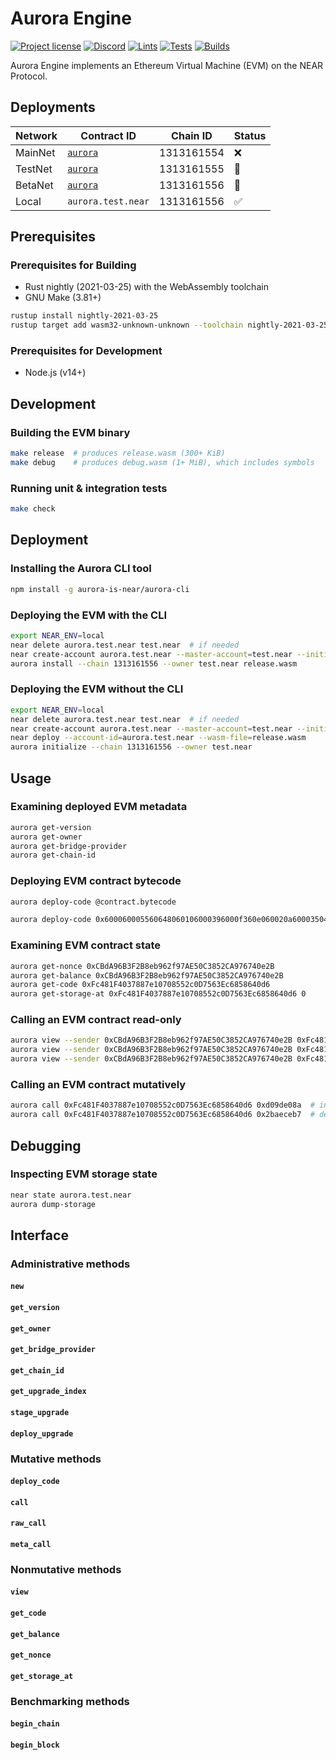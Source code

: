 # Aurora Engine

[![Project license](https://img.shields.io/badge/License-Public%20Domain-blue.svg)](https://creativecommons.org/publicdomain/zero/1.0/)
[![Discord](https://img.shields.io/discord/490367152054992913?label=Discord)](https://discord.gg/jNjHYUF8vw)
[![Lints](https://github.com/aurora-is-near/aurora-engine/actions/workflows/lints.yml/badge.svg)](https://github.com/aurora-is-near/aurora-engine/actions/workflows/lints.yml)
[![Tests](https://github.com/aurora-is-near/aurora-engine/actions/workflows/tests.yml/badge.svg)](https://github.com/aurora-is-near/aurora-engine/actions/workflows/tests.yml)
[![Builds](https://github.com/aurora-is-near/aurora-engine/actions/workflows/builds.yml/badge.svg)](https://github.com/aurora-is-near/aurora-engine/actions/workflows/builds.yml)

Aurora Engine implements an Ethereum Virtual Machine (EVM) on the NEAR Protocol.

## Deployments

Network | Contract ID         | Chain ID   | Status
------- | ------------------- | ---------- | ------
MainNet | [`aurora`][MainNet] | 1313161554 | ❌
TestNet | [`aurora`][TestNet] | 1313161555 | 🚧
BetaNet | [`aurora`][BetaNet] | 1313161556 | 🚧
Local   | `aurora.test.near`  | 1313161556 | ✅

[MainNet]: https://explorer.near.org/accounts/aurora
[TestNet]: https://explorer.testnet.near.org/accounts/aurora
[BetaNet]: https://explorer.betanet.near.org/accounts/aurora

## Prerequisites

### Prerequisites for Building

- Rust nightly (2021-03-25) with the WebAssembly toolchain
- GNU Make (3.81+)

```sh
rustup install nightly-2021-03-25
rustup target add wasm32-unknown-unknown --toolchain nightly-2021-03-25
```

### Prerequisites for Development

- Node.js (v14+)

## Development

### Building the EVM binary

```sh
make release  # produces release.wasm (300+ KiB)
make debug    # produces debug.wasm (1+ MiB), which includes symbols
```

### Running unit & integration tests

```sh
make check
```

## Deployment

### Installing the Aurora CLI tool

```sh
npm install -g aurora-is-near/aurora-cli
```

### Deploying the EVM with the CLI

```sh
export NEAR_ENV=local
near delete aurora.test.near test.near  # if needed
near create-account aurora.test.near --master-account=test.near --initial-balance 1000000
aurora install --chain 1313161556 --owner test.near release.wasm
```

### Deploying the EVM without the CLI

```sh
export NEAR_ENV=local
near delete aurora.test.near test.near  # if needed
near create-account aurora.test.near --master-account=test.near --initial-balance 1000000
near deploy --account-id=aurora.test.near --wasm-file=release.wasm
aurora initialize --chain 1313161556 --owner test.near
```

## Usage

### Examining deployed EVM metadata

```sh
aurora get-version
aurora get-owner
aurora get-bridge-provider
aurora get-chain-id
```

### Deploying EVM contract bytecode

```sh
aurora deploy-code @contract.bytecode
```

```sh
aurora deploy-code 0x600060005560648060106000396000f360e060020a6000350480638ada066e146028578063d09de08a1460365780632baeceb714604d57005b5060005460005260206000f3005b5060016000540160005560005460005260206000f3005b5060016000540360005560005460005260206000f300
```

### Examining EVM contract state

```sh
aurora get-nonce 0xCBdA96B3F2B8eb962f97AE50C3852CA976740e2B
aurora get-balance 0xCBdA96B3F2B8eb962f97AE50C3852CA976740e2B
aurora get-code 0xFc481F4037887e10708552c0D7563Ec6858640d6
aurora get-storage-at 0xFc481F4037887e10708552c0D7563Ec6858640d6 0
```

### Calling an EVM contract read-only

```sh
aurora view --sender 0xCBdA96B3F2B8eb962f97AE50C3852CA976740e2B 0xFc481F4037887e10708552c0D7563Ec6858640d6 0x8ada066e  # getCounter()
aurora view --sender 0xCBdA96B3F2B8eb962f97AE50C3852CA976740e2B 0xFc481F4037887e10708552c0D7563Ec6858640d6 0xd09de08a  # increment()
aurora view --sender 0xCBdA96B3F2B8eb962f97AE50C3852CA976740e2B 0xFc481F4037887e10708552c0D7563Ec6858640d6 0x2baeceb7  # decrement()
```

### Calling an EVM contract mutatively

```sh
aurora call 0xFc481F4037887e10708552c0D7563Ec6858640d6 0xd09de08a  # increment()
aurora call 0xFc481F4037887e10708552c0D7563Ec6858640d6 0x2baeceb7  # decrement()
```

## Debugging

### Inspecting EVM storage state

```sh
near state aurora.test.near
aurora dump-storage
```

## Interface

### Administrative methods

#### `new`

#### `get_version`

#### `get_owner`

#### `get_bridge_provider`

#### `get_chain_id`

#### `get_upgrade_index`

#### `stage_upgrade`

#### `deploy_upgrade`

### Mutative methods

#### `deploy_code`

#### `call`

#### `raw_call`

#### `meta_call`

### Nonmutative methods

#### `view`

#### `get_code`

#### `get_balance`

#### `get_nonce`

#### `get_storage_at`

### Benchmarking methods

#### `begin_chain`

#### `begin_block`
